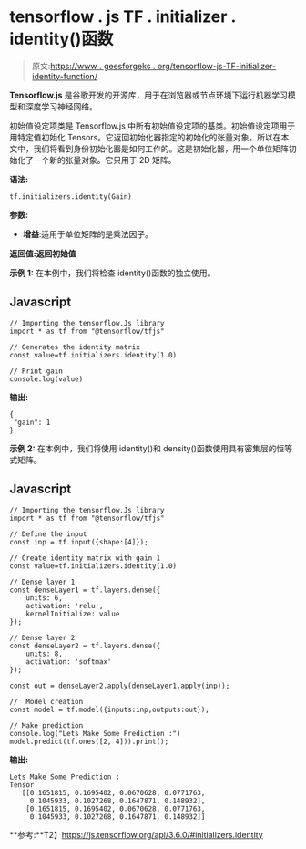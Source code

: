 # tensorflow . js TF . initializer . identity()函数

> 原文:[https://www . geesforgeks . org/tensorflow-js-TF-initializer-identity-function/](https://www.geeksforgeeks.org/tensorflow-js-tf-initializers-identity-function/)

**Tensorflow.js** 是谷歌开发的开源库，用于在浏览器或节点环境下运行机器学习模型和深度学习神经网络。

初始值设定项类是 Tensorflow.js 中所有初始值设定项的基类。初始值设定项用于用特定值初始化 Tensors。它返回初始化器指定的初始化的张量对象。所以在本文中，我们将看到身份初始化器是如何工作的。这是初始化器，用一个单位矩阵初始化了一个新的张量对象。它只用于 2D 矩阵。

**语法:**

```
tf.initializers.identity(Gain)
```

**参数:**

*   **增益**:适用于单位矩阵的是乘法因子。

**返回值:**返回**初始值**

**示例 1:** 在本例中，我们将检查 identity()函数的独立使用。

## Javascript

```
// Importing the tensorflow.Js library
import * as tf from "@tensorflow/tfjs"

// Generates the identity matrix
const value=tf.initializers.identity(1.0)

// Print gain
console.log(value)
```

**输出:**

```
{
 "gain": 1
}
```

**示例 2:** 在本例中，我们将使用 identity()和 density()函数使用具有密集层的恒等式矩阵。

## Javascript

```
// Importing the tensorflow.Js library
import * as tf from "@tensorflow/tfjs"

// Define the input
const inp = tf.input({shape:[4]});

// Create identity matrix with gain 1
const value=tf.initializers.identity(1.0)

// Dense layer 1
const denseLayer1 = tf.layers.dense({
    units: 6,
    activation: 'relu',
    kernelInitialize: value
});

// Dense layer 2
const denseLayer2 = tf.layers.dense({
    units: 8,
    activation: 'softmax'
});

const out = denseLayer2.apply(denseLayer1.apply(inp));

//  Model creation
const model = tf.model({inputs:inp,outputs:out});

// Make prediction
console.log("Lets Make Some Prediction :")
model.predict(tf.ones([2, 4])).print();
```

**输出:**

```
Lets Make Some Prediction :
Tensor
   [[0.1651815, 0.1695402, 0.0670628, 0.0771763, 
     0.1045933, 0.1027268, 0.1647871, 0.148932],
    [0.1651815, 0.1695402, 0.0670628, 0.0771763, 
     0.1045933, 0.1027268, 0.1647871, 0.148932]]
```

**参考:**T2】https://js.tensorflow.org/api/3.6.0/#initializers.identity